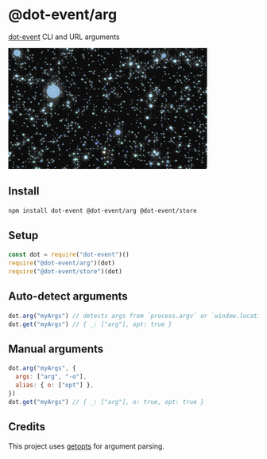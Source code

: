 # @dot-event/arg

[dot-event](https://github.com/dot-event/dot-event#readme) CLI and URL arguments

![orbs](orbs.gif)

## Install

```bash
npm install dot-event @dot-event/arg @dot-event/store
```

## Setup

```js
const dot = require("dot-event")()
require("@dot-event/arg")(dot)
require("@dot-event/store")(dot)
```

## Auto-detect arguments

```js
dot.arg("myArgs") // detects args from `process.argv` or `window.location`
dot.get("myArgs") // { _: ["arg"], opt: true }
```

## Manual arguments

```js
dot.arg("myArgs", {
  args: ["arg", "-o"],
  alias: { o: ["opt"] },
})
dot.get("myArgs") // { _: ["arg"], o: true, opt: true }
```

## Credits

This project uses [getopts](https://github.com/jorgebucaran/getopts) for argument parsing.
